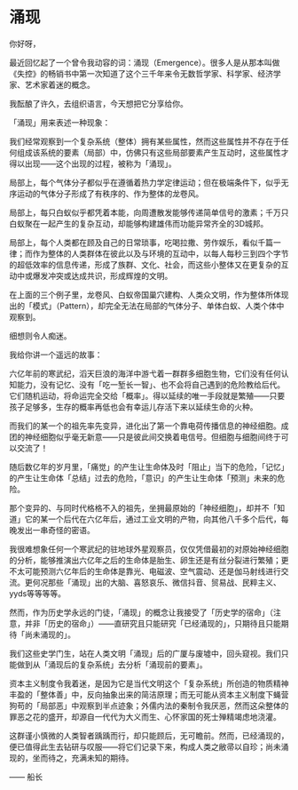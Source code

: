 # 涌现

你好呀，

最近回忆起了一个曾令我动容的词：涌现（Emergence）。很多人是从那本叫做《失控》的畅销书中第一次知道了这个三千年来令无数哲学家、科学家、经济学家、艺术家着迷的概念。

我酝酿了许久，去组织语言，今天想把它分享给你。

「涌现」用来表述一种现象：

我们经常观察到一个复杂系统（整体）拥有某些属性，然而这些属性并不存在于任何组成该系统的要素（局部）中，仿佛只有这些局部要素产生互动时，这些属性才得以出现——这个出现的过程，被称为「涌现」。

局部上，每个气体分子都似乎在遵循着热力学定律运动；但在极端条件下，似乎无序运动的气体分子形成了有秩序的、作为整体的龙卷风。

局部上，每只白蚁似乎都凭着本能，向周遭散发能够传递简单信号的激素；千万只白蚁聚在一起产生的复杂互动，却能够构建雄伟而功能异常齐全的3D城邦。

局部上，每个人类都在顾及自己的日常琐事，吃喝拉撒、劳作娱乐，看似千篇一律；而作为整体的人类群体在彼此以及与环境的互动中，以每人每秒三到四个字节的超低效率的信息传递，形成了族群、文化、社会，而这些小整体又在更复杂的互动中或爆发冲突或达成共识，形成辉煌的文明。

在上面的三个例子里，龙卷风、白蚁帝国巢穴建构、人类众文明，作为整体所体现出的「模式」（Pattern），却完全无法在局部的气体分子、单体白蚁、人类个体中观察到。

细想则令人痴迷。

我给你讲一个遥远的故事：

六亿年前的寒武纪，滔天巨浪的海洋中游弋着一群群多细胞生物，它们没有任何认知能力，没有记忆、没有「吃一堑长一智」、也不会将自己遇到的危险教给后代。它们随机运动，将命运完全交给「概率」。得以延续的唯一手段就是繁殖——只要孩子足够多，生存的概率再低也会有幸运儿存活下来以延续生命的火种。

而我们的某一个的祖先率先变异，进化出了第一个靠电荷传播信息的神经细胞。成团的神经细胞似乎毫无新意——只是彼此间交换着电信号。但细胞与细胞间终于可以交流了！

随后数亿年的岁月里，「痛觉」的产生让生命体及时「阻止」当下的危险，「记忆」的产生让生命体「总结」过去的危险，「意识」的产生让生命体「预测」未来的危险。

那个变异的、与同时代格格不入的祖先，坐拥最原始的「神经细胞」，却并不「知道」它的某一个后代在六亿年后，通过工业文明的产物，向其他八千多个后代，每晚发出一串奇怪的密语。

我很难想象任何一个寒武纪的驻地球外星观察员，仅仅凭借最初的对原始神经细胞的分析，能够推演出六亿年之后的生命体是胎生、卵生还是有丝分裂进行繁殖；更不太可能预测六亿年后的生命体是靠光、电磁波、空气震动、还是伽马射线进行交流。更何况那些「涌现」出的大脑、喜怒哀乐、微信抖音、贸易战、民粹主义、yyds等等等等。

然而，作为历史学永远的门徒，「涌现」的概念让我接受了「历史学的宿命」（注意，并非「历史的宿命」）——直研究且只能研究「已经涌现的」，只期待且只能期待「尚未涌现的」。

我们这些史学门生，站在人类文明「涌现」后的广厦与废墟中，回头窥视。我们只能做到从「涌现后的复杂系统」去分析「涌现前的要素」。

资本主义制度令我着迷，是因为它是当代文明这个「复杂系统」所创造的物质精神丰盈的「整体善」中，反向抽象出来的简洁原理；而无可能从资本主义制度下蝇营狗苟的「局部恶」中观察到半点迹象；外儒内法的秦制令我厌恶，然而这朵整体的罪恶之花的盛开，却源自一代代为大义而生、心怀家国的死士殚精竭虑地浇灌。

这群谨小慎微的人类智者踽踽而行，却只能顾后，无可瞻前。然而，已经涌现的，便已值得此生去钻研与叹服——将它们记录下来，构成人类之敝帚以自珍；尚未涌现的，坐而待之，充满未知的期待。

—— 船长